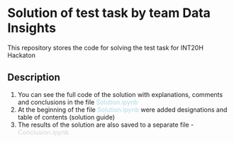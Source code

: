 # Solution of test task by team Data Insights 
This repository stores the code for solving the test task for INT20H Hackaton

## Description
1. You can see the full code of the solution with explanations, comments and conclusions in the file <span style="color:lightblue">Solution.ipynb</span>
2. At the beginning of the file <span style="color:lightblue">Solution.ipynb</span> were added designations and table of contents (solution guide)
3. The results of the solution are also saved to a separate file - <span style="color:lightgray">Conclusion.ipynb</span> 
